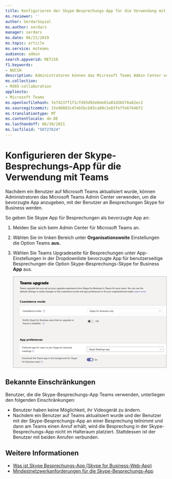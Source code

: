 ```yaml
---
title: Konfigurieren der Skype-Besprechungs-App für die Verwendung mit Teams
ms.reviewer: ''
author: SerdarSoysal
ms.author: serdars
manager: serdars
ms.date: 06/21/2019
ms.topic: article
ms.service: msteams
audience: admin
search.appverid: MET150
f1.keywords:
- NOCSH
description: Administratoren können das Microsoft Teams Admin Center verwenden, um die Skype-Besprechungs-App für die Zusammenarbeit mit Teams
ms.collection:
- M365-collaboration
appliesto:
- Microsoft Teams
ms.openlocfilehash: fe74237f1f1cfd93d92e0de01a01d3b576a82ec2
ms.sourcegitcommit: 15e90083c47eb5bcb03ca80c2e83feffe67646f2
ms.translationtype: MT
ms.contentlocale: de-DE
ms.lasthandoff: 08/30/2021
ms.locfileid: "58727624"
---
```

# <a name="configure-the-skype-meetings-app-to-work-with-teams"></a>Konfigurieren der Skype-Besprechungs-App für die Verwendung mit Teams

Nachdem ein Benutzer auf Microsoft Teams aktualisiert wurde, können Administratoren das Microsoft Teams Admin Center verwenden, um die bevorzugte App anzugeben, mit der Benutzer an Besprechungen Skype for Business werden.

So geben Sie Skype App für Besprechungen als bevorzugte App an:

1. Melden Sie sich beim Admin Center für Microsoft Teams an.
2. Wählen Sie im linken Bereich unter **Organisationsweite** Einstellungen die Option Teams **aus.**
3. Wählen Sie Teams Upgradeseite für Besprechungen unter App-Einstellungen in der Dropdownliste bevorzugte App für benutzerseitige Besprechungen die Option Skype-Besprechungs-Skype for Business **App** aus. 

    ![Wählen Sie Bevorzugte App aus, damit Benutzer an Besprechungen Skype for Business können.](media/teams-configure-skype-meetings-app-to-work-with-teams-image1.png)

## <a name="known-limitations"></a>Bekannte Einschränkungen

Benutzer, die die Skype-Besprechungs-App Teams verwenden, unterliegen den folgenden Einschränkungen:

- Benutzer haben keine Möglichkeit, ihr Videogerät zu ändern.
- Nachdem ein Benutzer auf Teams aktualisiert wurde und der Benutzer mit der Skype-Besprechungs-App an einer Besprechung teilnimmt und dann am Teams einen Anruf erhält, wird die Besprechung in der Skype-Besprechungs-App nicht im Halteraum platziert. Stattdessen ist der Benutzer mit beiden Anrufen verbunden.

## <a name="more-information"></a>Weitere Informationen

- [Was ist Skype Besprechungs-App (Skype for Business-Web-App)](https://support.office.microsoft.com/article/what-is-skype-meetings-app-skype-for-business-web-app-1ff3d412-718a-4982-8ff2-a4992608cdb5)
- [Mindestnetzwerkanforderungen für die Skype-Besprechungs-App](/previous-versions/office/communications/mt845808(v=ocs.16))